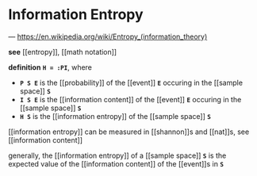 # Information Entropy

&mdash; <https://en.wikipedia.org/wiki/Entropy_(information_theory)>

**see** [[entropy]], [[math notation]]

**definition** **`H = :PI`**, where

- **`P S E`** is the [[probability]] of the [[event]] **`E`** occuring in the [[sample space]] **`S`**
- **`I S E`** is the [[information content]] of the [[event]] **`E`** occuring in the [[sample space]] **`S`**
- **`H S`** is the [[information entropy]] of the [[sample space]] **`S`**

[[information entropy]] can be measured in [[shannon]]s and [[nat]]s, see [[information content]]

generally, the [[information entropy]] of a [[sample space]] **`S`** is the expected value of the [[information content]] of the [[event]]s in **`S`**
